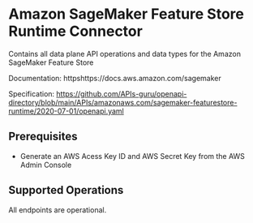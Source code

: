 # Amazon SageMaker Feature Store Runtime Connector
Contains all data plane API operations and data types for the Amazon SageMaker Feature Store

Documentation: httpshttps://docs.aws.amazon.com/sagemaker

Specification: https://github.com/APIs-guru/openapi-directory/blob/main/APIs/amazonaws.com/sagemaker-featurestore-runtime/2020-07-01/openapi.yaml

## Prerequisites

+ Generate an AWS Acess Key ID and AWS Secret Key from the AWS Admin Console

## Supported Operations
All endpoints are operational.